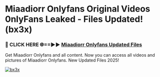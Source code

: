 # Miaadiorr Onlyfans Original Videos 0nlyFans Leaked - Files Updated! (bx3x)

<h3>🔴 CLICK HERE 🌐==►► <a href="https://tinyurl.com/ehrbuxhb" rel="nofollow">Miaadiorr Onlyfans Updated Files</a></h3>

Get Miaadiorr Onlyfans and all content. Now you can access all videos and pictures of Miaadiorr Onlyfans. New Updated Files 2025!

[![bx3x](https://i.imgur.com/lVYEuWS.gif)](https://tinyurl.com/ehrbuxhb)
